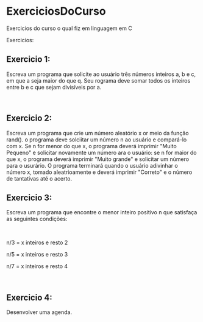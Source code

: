 # ExerciciosDoCurso
Exercicios do curso o qual fiz em linguagem em C

Exercicios:

<h2>Exercicio 1:</h2>
<p>Escreva um programa que solicite ao usuário três números inteiros a, b e c, em que a seja maior do que q. Seu rograma deve somar todos os inteiros entre b e c que sejam divisíveis por a.</p></br>

<h2>Exercicio 2:</h2>
<p>Escreva um programa que crie um número aleatório x or meio da função rand(). o programa deve solciitar um número n ao usuário e compará-lo com x. Se n for menor do que x, o programa deverá imprimir "Muito Pequeno" e solicitar novamente um número ara o usuário: se n for maior do que x, o programa deverá imprimir "Muito grande" e solicitar um número para o usurário. O programa terminará quando o usuário adivinhar o número x, tomado aleatrioamente e deverá imprimir "Correto" e o número de tantativas até o acerto.</p>

<h2>Exercicio 3:</h2>
<p>Escreva um programa que encontre o menor inteiro positivo n que satisfaça as seguintes condições:</p></br>
<p>n/3 = x inteiros e resto 2</p>
<p>n/5 = x inteiros e resto 3</p>
<p>n/7 = x inteiros e resto 4</p></br>

<h2>Exercicio 4:</h2>
<p>Desenvolver uma agenda.</p>